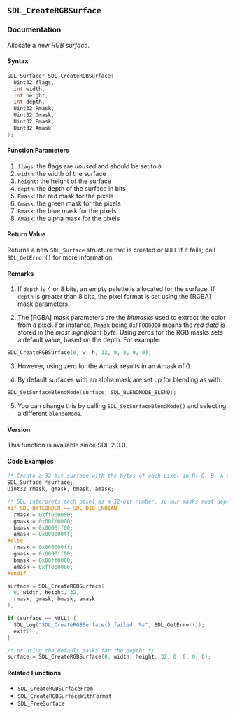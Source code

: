 ## `SDL_CreateRGBSurface`

### Documentation

Allocate a new *RGB surface*.

#### Syntax

```c
SDL_Surface* SDL_CreateRGBSurface(
  Uint32 flags,
  int width,
  int height,
  int depth,
  Uint32 Rmask,
  Uint32 Gmask,
  Uint32 Bmask,
  Uint32 Amask
);
```

#### Function Parameters

1. `flags`: the flags are *unused* and should be set to `0`
2. `width`: the width of the surface
3. `height`: the height of the surface
4. `depth`: the depth of the surface in bits
5. `Rmask`: the red mask for the pixels
6. `Gmask`: the green mask for the pixels
7. `Bmask`: the blue mask for the pixels
8. `Amask`: the alpha mask for the pixels

#### Return Value

Returns a new `SDL_Surface` structure that is created or `NULL` if it fails; call `SDL_GetError()` for more information.

#### Remarks

1. If `depth` is 4 or 8 bits, an empty palette is allocated for the surface. If `depth` is greater than 8 bits, the pixel format is set using the [RGBA] mask parameters.

2. The [RGBA] mask parameters are the *bitmasks* used to extract the color from a pixel. For instance, `Rmask` being `0xFF000000` means the *red data* is stored in the *most significant byte*. Using zeros for the RGB masks sets a default value, based on the depth. For example:

```c
SDL_CreateRGBSurface(0, w, h, 32, 0, 0, 0, 0);
```

3. However, using zero for the Amask results in an Amask of 0.

4. By default surfaces with an alpha mask are set up for blending as with:

```c
SDL_SetSurfaceBlendMode(surface, SDL_BLENDMODE_BLEND);
```

5. You can change this by calling `SDL_SetSurfaceBlendMode()` and selecting a different `blendeMode`.

#### Version

This function is available since SDL 2.0.0.

#### Code Examples

```c
/* Create a 32-bit surface with the bytes of each pixel in R, G, B, A order, as expected by OpenGL for textures */
SDL_Surface *surface;
Uint32 rmask, gmask, bmask, amask;

/* SDL interprets each pixel as a 32-bit number, so our masks must depend on the endianness (byte order) of the machine */
#if SDL_BYTEORDER == SDL_BIG_ENDIAN
  rmask = 0xff000000;
  gmask = 0x00ff0000;
  bmask = 0x0000ff00;
  amask = 0x000000ff;
#else
  rmask = 0x000000ff;
  gmask = 0x0000ff00;
  bmask = 0x00ff0000;
  amask = 0xff000000;
#endif

surface = SDL_CreateRGBSurface(
  0, width, height, 32,
  rmask, gmask, bmask, amask
);

if (surface == NULL) {
  SDL_Log("SDL_CreateRGBSurface() failed: %s", SDL_GetError());
  exit(1);
}

/* or using the default masks for the depth: */
surface = SDL_CreateRGBSurface(0, width, height, 32, 0, 0, 0, 0);
```

#### Related Functions

* `SDL_CreateRGBSurfaceFrom`
* `SDL_CreateRGBSurfaceWithFormat`
* `SDL_FreeSurface`
